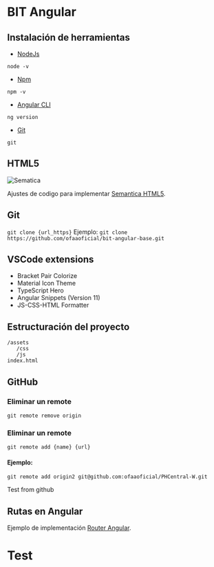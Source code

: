 # BIT Angular

## Instalación de herramientas
* [NodeJs](https://nodejs.org/es/)

`node -v`
* [Npm](https://www.npmjs.com/)

`npm -v`
* [Angular CLI](https://cli.angular.io/)

`ng version`

* [Git](https://git-scm.com/downloads)

`git `


## HTML5
![Sematica](https://miro.medium.com/max/1124/0*X7MpwofsIa7mO2HG.)

Ajustes de codigo para implementar [Semantica HTML5](https://www.arkaitzgarro.com/html5/capitulo-2.html).

## Git
` git clone {url_https} `
Ejemplo:
` git clone https://github.com/ofaaoficial/bit-angular-base.git `

## VSCode extensions
* Bracket Pair Colorize
* Material Icon Theme
* TypeScript Hero
* Angular Snippets (Version 11)
* JS-CSS-HTML Formatter


## Estructuración del proyecto

```files
/assets
   /css
   /js
index.html
```

## GitHub

### Eliminar un remote
 `git remote remove origin`
 
### Eliminar un remote
 `git remote add {name} {url}`
 #### Ejemplo:
 
 `git remote add origin2 git@github.com:ofaaoficial/PHCentral-W.git`

Test from github

## Rutas en Angular

Ejemplo de implementación [Router Angular](https://stackblitz.com/edit/angular-lcjlwn?file=src%2Fapp%2Fapp.component.html).



# Test